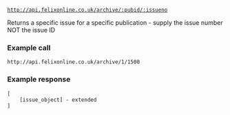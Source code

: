 <code>http://api.felixonline.co.uk/archive/:pubid/:issueno</code>

Returns a specific issue for a specific publication - supply the issue number NOT the issue ID

### Example call
`http://api.felixonline.co.uk/archive/1/1500`

### Example response
    [
        [issue_object] - extended
    ]
